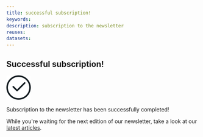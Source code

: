 ```yaml
---
title: successful subscription!
keywords:
description: subscription to the newsletter
reuses:
datasets:
---
```

## Successful subscription!
![](./icon-success-black.png)

Subscription to the newsletter has been successfully completed!

While you're waiting for the next edition of our newsletter, take a look at our [latest articles](/fr/posts).
